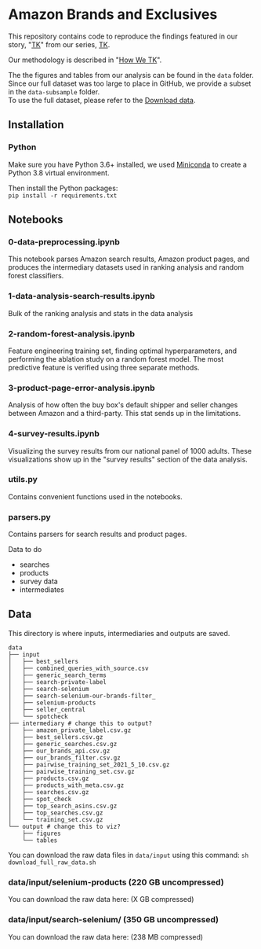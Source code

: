 # Amazon Brands and Exclusives
This repository contains code to reproduce the findings featured in our story, "[TK](https://themarkup.org/)" from our series, [TK](https://themarkup.org/series/).

Our methodology is described in "[How We TK](https://themarkup.org/)".

The the figures and tables from our analysis can be found in the `data` folder. <br>
Since our full dataset was too large to place in GitHub, we provide a subset in the `data-subsample` folder. <br>
To use the full dataset, please refer to the [Download data](#download-data).

## Installation
### Python
Make sure you have Python 3.6+ installed, we used [Miniconda](https://docs.conda.io/en/latest/miniconda.html) to create a Python 3.8 virtual environment.

Then install the Python packages:<br>
`pip install -r requirements.txt`

## Notebooks
### 0-data-preprocessing.ipynb
This notebook parses Amazon search results, Amazon product pages, and produces the intermediary datasets used in ranking analysis and random forest classifiers.

### 1-data-analysis-search-results.ipynb
Bulk of the ranking analysis and stats in the data analysis

### 2-random-forest-analysis.ipynb
Feature engineering training set, finding optimal hyperparameters, and performing the ablation study on a random forest model. The most predictive feature is verified using three separate methods.

### 3-product-page-error-analysis.ipynb
Analysis of how often the buy box's default shipper and seller changes between Amazon and a third-party. This stat sends up in the limitations.

### 4-survey-results.ipynb
Visualizing the survey results from our national panel of 1000 adults. These visualizations show up in the "survey results" section of the data analysis.

### utils.py
Contains convenient functions used in the notebooks.

### parsers.py
Contains parsers for search results and product pages.


Data to do
- searches
- products
- survey data
- intermediates



## Data
This directory is where inputs, intermediaries and outputs are saved.

```
data
├── input
│   ├── best_sellers
│   ├── combined_queries_with_source.csv
│   ├── generic_search_terms
│   ├── search-private-label
│   ├── search-selenium
│   ├── search-selenium-our-brands-filter_
│   ├── selenium-products
│   ├── seller_central
│   └── spotcheck
├── intermediary # change this to output?
│   ├── amazon_private_label.csv.gz
│   ├── best_sellers.csv.gz
│   ├── generic_searches.csv.gz
│   ├── our_brands_api.csv.gz
│   ├── our_brands_filter.csv.gz
│   ├── pairwise_training_set_2021_5_10.csv.gz
│   ├── pairwise_training_set.csv.gz
│   ├── products.csv.gz
│   ├── products_with_meta.csv.gz
│   ├── searches.csv.gz
│   ├── spot_check
│   ├── top_search_asins.csv.gz
│   ├── top_searches.csv.gz
│   └── training_set.csv.gz
└── output # change this to viz?
    ├── figures
    └── tables

 ```
 
You can download the raw data files in `data/input` using this command:
`sh download_full_raw_data.sh`
 
### data/input/selenium-products (220 GB uncompressed)
You can download the raw data here: (X GB compressed)
 
### data/input/search-selenium/ (350 GB uncompressed)
You can download the raw data here: (238 MB compressed)